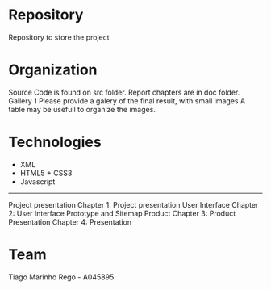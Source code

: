 # Repository

Repository to store the project 



# Organization 

Source Code is found on src folder.
Report chapters are in doc folder.
Gallery 1
Please provide a galery of the final result, with small images A table may be usefull to organize the images.



# Technologies

- XML
- HTML5 + CSS3
- Javascript

---

Project presentation
Chapter 1: Project presentation
User Interface
Chapter 2: User Interface Prototype and Sitemap
Product
Chapter 3: Product
Presentation
Chapter 4: Presentation

# Team
Tiago Marinho Rego - A045895
